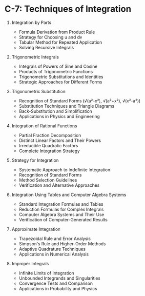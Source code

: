 # C-7: Techniques of Integration

1. Integration by Parts
   - Formula Derivation from Product Rule
   - Strategy for Choosing u and dv
   - Tabular Method for Repeated Application
   - Solving Recursive Integrals

2. Trigonometric Integrals
   - Integrals of Powers of Sine and Cosine
   - Products of Trigonometric Functions
   - Trigonometric Substitutions and Identities
   - Strategic Approaches for Different Forms

3. Trigonometric Substitution
   - Recognition of Standard Forms (√(a²-x²), √(a²+x²), √(x²-a²))
   - Substitution Techniques and Triangle Diagrams
   - Back-Substitution and Simplification
   - Applications in Physics and Engineering

4. Integration of Rational Functions
   - Partial Fraction Decomposition
   - Distinct Linear Factors and Their Powers
   - Irreducible Quadratic Factors
   - Complete Integration Strategy

5. Strategy for Integration
   - Systematic Approach to Indefinite Integration
   - Recognition of Standard Forms
   - Method Selection Guidelines
   - Verification and Alternative Approaches

6. Integration Using Tables and Computer Algebra Systems
   - Standard Integration Formulas and Tables
   - Reduction Formulas for Complex Integrals
   - Computer Algebra Systems and Their Use
   - Verification of Computer-Generated Results

7. Approximate Integration
   - Trapezoidal Rule and Error Analysis
   - Simpson's Rule and Higher-Order Methods
   - Adaptive Quadrature Techniques
   - Applications in Numerical Analysis

8. Improper Integrals
   - Infinite Limits of Integration
   - Unbounded Integrands and Singularities
   - Convergence Tests and Comparison
   - Applications in Probability and Physics
